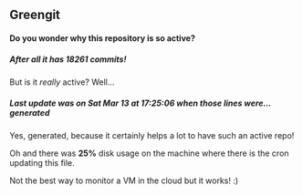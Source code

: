 ## Greengit

#### Do you wonder why this repository is so active?

##### After all it has 18261 commits!

But is it *really* active? Well...

##### Last update was on Sat Mar 13 at 17:25:06 when those lines were... generated

Yes, generated, because it certainly helps a lot to have such an active repo!

Oh and there was **25%** disk usage on the machine
where there is the cron updating this file.

Not the best way to monitor a VM in the cloud but it works! :)

